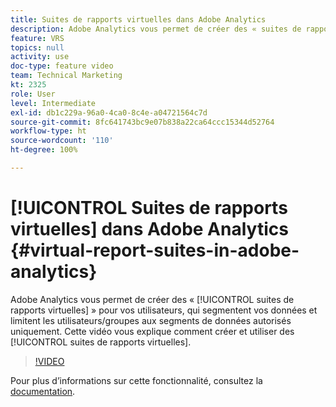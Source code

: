 ```yaml
---
title: Suites de rapports virtuelles dans Adobe Analytics
description: Adobe Analytics vous permet de créer des « suites de rapports virtuelles » pour vos utilisateurs, qui segmentent vos données et limitent les utilisateurs/groupes aux segments de données autorisés uniquement. Cette vidéo vous explique comment créer et utiliser des suites de rapports virtuelles.
feature: VRS
topics: null
activity: use
doc-type: feature video
team: Technical Marketing
kt: 2325
role: User
level: Intermediate
exl-id: db1c229a-96a0-4ca0-8c4e-a04721564c7d
source-git-commit: 8fc641743bc9e07b838a22ca64ccc15344d52764
workflow-type: ht
source-wordcount: '110'
ht-degree: 100%

---
```


# [!UICONTROL Suites de rapports virtuelles] dans Adobe Analytics {#virtual-report-suites-in-adobe-analytics}

Adobe Analytics vous permet de créer des « [!UICONTROL suites de rapports virtuelles] » pour vos utilisateurs, qui segmentent vos données et limitent les utilisateurs/groupes aux segments de données autorisés uniquement. Cette vidéo vous explique comment créer et utiliser des [!UICONTROL suites de rapports virtuelles].

>[!VIDEO](https://video.tv.adobe.com/v/25412/?quality=12&learn=on)

Pour plus dʼinformations sur cette fonctionnalité, consultez la [documentation](https://experienceleague.adobe.com/docs/analytics/components/virtual-report-suites/vrs-about.html?lang=fr).
